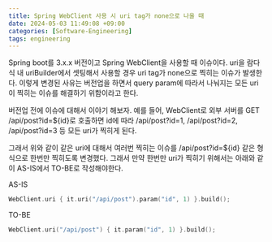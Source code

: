 ```yaml
---
title: Spring WebClient 사용 시 uri tag가 none으로 나올 때
date: 2024-05-03 11:49:08 +09:00
categories: [Software-Engineering]
tags: engineering
---
```


Spring boot를 3.x.x 버전이고 Spring WebClient을 사용할 때 이슈이다. uri을 람다식 내 uriBuilder에서 셋팅해서 사용할 경우 uri tag가 none으로 찍히는 이슈가 발생한다. 
이렇게 변경된 사유는 버전업을 하면서 query param에 따라서 나눠지는 모든 uri이 찍히는 이슈를 해결하기 위함이라고 한다. 

버전업 전에 이슈에 대해서 이야기 해보자. 예를 들어, WebClient로 외부 서버를 GET /api/post?id=${id}로 호출하면 id에 따라 /api/post?id=1, /api/post?id=2, /api/post?id=3 등 모든 uri가 찍히게 된다. 

그래서 위와 같이 같은 uri에 대해서 여러번 찍히는 이슈를 /api/post?id=${id} 같은 형식으로 한번만 찍히도록 변경했다. 
그래서 만약 한번만 uri가 찍히기 위해서는 아래와 같이 AS-IS에서 TO-BE로 작성해야한다.

AS-IS
```kotlin
WebClient.uri { it.uri("/api/post").param("id", 1) }.build(); 
```

TO-BE
```kotlin
WebClient.uri("/api/post") { it.param("id", 1) }.build(); 
```
